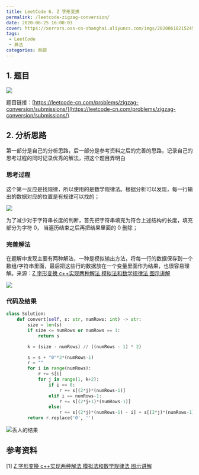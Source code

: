 ```yaml
---
title: LeetCode 6. Z 字形变换
permalink: /leetcode-zigzag-conversion/
date: 2020-06-25 16:00:03
cover: https://xerrors.oss-cn-shanghai.aliyuncs.com/imgs/20200618215245.png
tags: 
 - LeetCode
 - 算法
categories: 刷题
---
```


## 1. 题目

![](https://xerrors.oss-cn-shanghai.aliyuncs.com/imgs/20200625160038.png)

题目链接：[https://leetcode-cn.com/problems/zigzag-conversion/submissions/](https://leetcode-cn.com/problems/zigzag-conversion/submissions/)

<!-- more -->

## 2. 分析思路

第一部分是自己的分析思路，后一部分是参考资料之后的完善的思路，记录自己的思考过程的同时记录优秀的解法，把这个题目弄明白

### 思考过程

这个第一反应是找规律，所以使用的是数学规律法。根据分析可以发现，每一行输出的数据对应的位置是有规律可以找的；

![](https://xerrors.oss-cn-shanghai.aliyuncs.com/imgs/20200625161337.png)

为了减少对于字符串长度的判断，首先把字符串填充为符合上述结构的长度，填充部分为字符 0， 当遍历结束之后再把结果里面的 0 删除；

### 完善解法

在题解中发现主要有两种解法，一种是模拟输出方法，将每一行的数据保存到一个数组/字符串里面，最后把这些行的数据放在一个变量里面作为结果，也很容易理解。来源：[Z 字形变换 c++实现两种解法 模拟法和数学规律法 图示讲解](https://leetcode-cn.com/problems/zigzag-conversion/solution/z-zi-xing-bian-huan-cshi-xian-liang-chong-jie-fa-m/)

![](https://xerrors.oss-cn-shanghai.aliyuncs.com/imgs/20200625161554.png)

### 代码及结果

```python
class Solution:
    def convert(self, s: str, numRows: int) -> str:
        size = len(s)
        if size <= numRows or numRows == 1:
            return s

        k = (size - numRows) // ((numRows - 1) * 2)

        s = s + "0"*2*(numRows-1)
        r = ""
        for i in range(numRows):
            r += s[i]
            for j in range(1, k+2):
                if i == 0:
                    r += s[(2*j)*(numRows-1)]
                elif i == numRows-1:
                    r += s[(2*j+1)*(numRows-1)]
                else:
                    r += s[(2*j)*(numRows-1) - i] + s[(2*j)*(numRows-1) + i]
        return r.replace('0', '')
```

![丢人的结果](https://xerrors.oss-cn-shanghai.aliyuncs.com/imgs/20200625161708.png)


## 参考资料

[1] [Z 字形变换 c++实现两种解法 模拟法和数学规律法 图示讲解](https://leetcode-cn.com/problems/zigzag-conversion/solution/z-zi-xing-bian-huan-cshi-xian-liang-chong-jie-fa-m/)